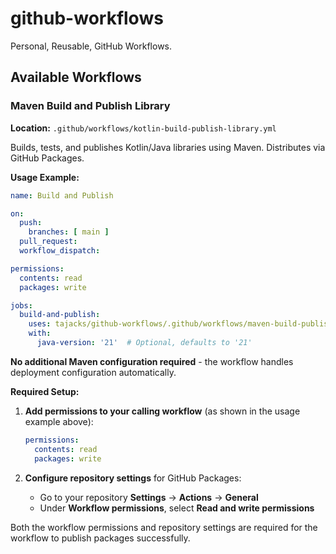 # github-workflows

Personal, Reusable, GitHub Workflows.

## Available Workflows

### Maven Build and Publish Library

**Location:** `.github/workflows/kotlin-build-publish-library.yml`

Builds, tests, and publishes Kotlin/Java libraries using Maven. Distributes via GitHub Packages.

**Usage Example:**

```yaml
name: Build and Publish

on:
  push:
    branches: [ main ]
  pull_request:
  workflow_dispatch:

permissions:
  contents: read
  packages: write

jobs:
  build-and-publish:
    uses: tajacks/github-workflows/.github/workflows/maven-build-publish-library.yml
    with:
      java-version: '21'  # Optional, defaults to '21'
```

**No additional Maven configuration required** - the workflow handles deployment configuration automatically.

**Required Setup:**

1. **Add permissions to your calling workflow** (as shown in the usage example above):
   ```yaml
   permissions:
     contents: read
     packages: write
   ```

2. **Configure repository settings** for GitHub Packages:
   - Go to your repository **Settings** → **Actions** → **General**
   - Under **Workflow permissions**, select **Read and write permissions**

Both the workflow permissions and repository settings are required for the workflow to publish packages successfully.
